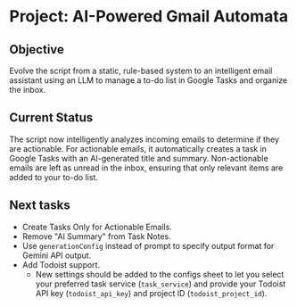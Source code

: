 # Project: AI-Powered Gmail Automata

## Objective
Evolve the script from a static, rule-based system to an intelligent email assistant using an LLM to manage a to-do list in Google Tasks and organize the inbox.

## Current Status
The script now intelligently analyzes incoming emails to determine if they are actionable. For actionable emails, it automatically creates a task in Google Tasks with an AI-generated title and summary. Non-actionable emails are left as unread in the inbox, ensuring that only relevant items are added to your to-do list.

## Next tasks

- Create Tasks Only for Actionable Emails.
- Remove "AI Summary" from Task Notes.
- Use `generationConfig` instead of prompt to specify output format for Gemini API output.
- Add Todoist support.
  - New settings should be added to the configs sheet to let you select your preferred task service (`task_service`) and provide your Todoist API key (`todoist_api_key`) and project ID (`todoist_project_id`).
